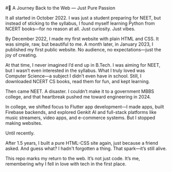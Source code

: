 #🌱 A Journey Back to the Web — Just Pure Passion

It all started in October 2022. I was just a student preparing for NEET, but instead of sticking to the syllabus, I found myself learning Python from NCERT books—for no reason at all. Just curiosity. Just vibes.

By December 2022, I made my first website with plain HTML and CSS. It was simple, raw, but beautiful to me. A month later, in January 2023, I published my first public website. No audience, no expectations—just the joy of creating.

At that time, I never imagined I’d end up in B.Tech. I was aiming for NEET, but I wasn’t even interested in the syllabus. What I truly loved was Computer Science—a subject I didn’t even have in school. Still, I downloaded NCERT CS books, read them for fun, and kept learning.

Then came NEET. A disaster. I couldn’t make it to a government MBBS college, and that heartbreak pushed me toward engineering in 2024.

In college, we shifted focus to Flutter app development—I made apps, built Firebase backends, and explored Genkit AI and full-stack platforms like music streamers, video apps, and e-commerce systems. But I stopped making websites.

Until recently.

After 1.5 years, I built a pure HTML-CSS site again, just because a friend asked. And guess what? I hadn't forgotten a thing. That spark—it’s still alive.

This repo marks my return to the web. It’s not just code.
It’s me, remembering why I fell in love with tech in the first place.
